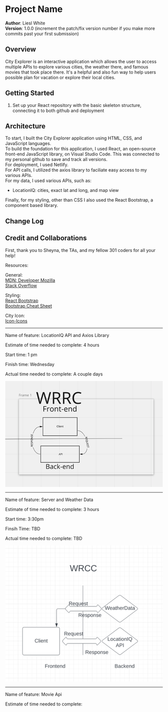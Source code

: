 # Project Name

**Author**: Liesl White  
**Version**: 1.0.0 (increment the patch/fix version number if you make more commits past your first submission)  

## Overview  

City Explorer is an interactive application which allows the user to access multiple APIs to explore various cities, the weather there, and famous movies that took place there. It's a helpful and also fun way to help users possible plan for vacation or explore their local cities.  

## Getting Started  

1. Set up your React repository with the basic skeleton structure, connecting it to both github and deployment  

## Architecture  

To start, I built the City Explorer application using HTML, CSS, and JavaScript languages.  
To build the foundation for this application, I used React, an open-source front-end JavaScript library, on Visual Studio Code. This was connected to my personal github to save and track all versions.  
For deployment, I used Netlify.  
For API calls, I utilized the axios library to faciliate easy access to my various APIs.  
For my data, I used various APIs, such as:  

- LocationIQ: cities, exact lat and long, and map view  

Finally, for my styling, other than CSS I also used the React Bootstrap, a component based library.  

## Change Log
<!-- Use this area to document the iterative changes made to your application as each feature is successfully implemented. Use time stamps. Here's an example:

01-01-2001 4:59pm - Application now has a fully-functional express server, with a GET route for the location resource. -->

## Credit and Collaborations  

First, thank you to Sheyna, the TAs, and my fellow 301 coders for all your help!

Resources:  

General:  
[MDN: Developer Mozilla](https://developer.mozilla.org/)  
[Stack Overflow](https://stackoverflow.com/)  

Styling:  
[React Bootstrap](https://react-bootstrap.github.io/)  
[Bootstrap Cheat Sheet](https://hackerthemes.com/bootstrap-cheatsheet/)  

City Icon:  
[Icon-Icons](https://icon-icons.com/)  

________________________________________________________________________________  

Name of feature: LocationIQ API and Axios Library  

Estimate of time needed to complete: 4 hours

Start time: 1 pm

Finish time: Wednesday

Actual time needed to complete: A couple days  

![WRCC Day One: Stanley K. Wilder and Simon Son](WRRC/WRRC(1)301d84.png)  

______________________________________________________________________________  

Name of feature: Server and Weather Data  

Estimate of time needed to complete: 3 hours  

Start time: 3:30pm  

Finsih Time: TBD

Actual time needed to complete: TBD  

![WRCC Day Two: Kyle Honaker](WRRC/WRCC(2)301d84.png)  

_____________________________________________________________________________

Name of feature: Movie Api  

Estimate of time needed to complete:
